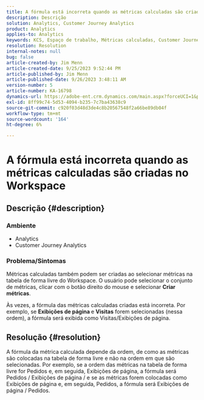 ```yaml
---
title: A fórmula está incorreta quando as métricas calculadas são criadas no Workspace
description: Descrição
solution: Analytics, Customer Journey Analytics
product: Analytics
applies-to: Analytics
keywords: KCS, Espaço de trabalho, Métricas calculadas, Customer Journey Analytics
resolution: Resolution
internal-notes: null
bug: false
article-created-by: Jim Menn
article-created-date: 9/25/2023 9:52:44 PM
article-published-by: Jim Menn
article-published-date: 9/26/2023 3:48:11 AM
version-number: 5
article-number: KA-16798
dynamics-url: https://adobe-ent.crm.dynamics.com/main.aspx?forceUCI=1&pagetype=entityrecord&etn=knowledgearticle&id=15729ad8-ed5b-ee11-be6f-6045bd006268
exl-id: 8ff99c74-5d53-4094-b235-7c7ba43638c9
source-git-commit: c920f03d48d3de4c8b20567548f2a66be89db04f
workflow-type: tm+mt
source-wordcount: '164'
ht-degree: 6%

---
```


# A fórmula está incorreta quando as métricas calculadas são criadas no Workspace

## Descrição {#description}


### <b>Ambiente</b>

- Analytics
- Customer Journey Analytics


### <b>Problema/Sintomas</b>

Métricas calculadas também podem ser criadas ao selecionar métricas na tabela de forma livre do Workspace. O usuário pode selecionar o conjunto de métricas, clicar com o botão direito do mouse e selecionar <b>Criar métricas</b>.

Às vezes, a fórmula das métricas calculadas criadas está incorreta. Por exemplo, se <b>Exibições de página </b>e <b>Visitas</b> forem selecionadas (nessa ordem), a fórmula será exibida como Visitas/Exibições de página.


## Resolução {#resolution}


A fórmula da métrica calculada depende da ordem, de como as métricas são colocadas na tabela de forma livre e não na ordem em que são selecionadas. Por exemplo, se a ordem das métricas na tabela de forma livre for Pedidos e, em seguida, Exibições de página, a fórmula será Pedidos / Exibições de página / e se as métricas forem colocadas como Exibições de página e, em seguida, Pedidos, a fórmula será Exibições de página / Pedidos.
